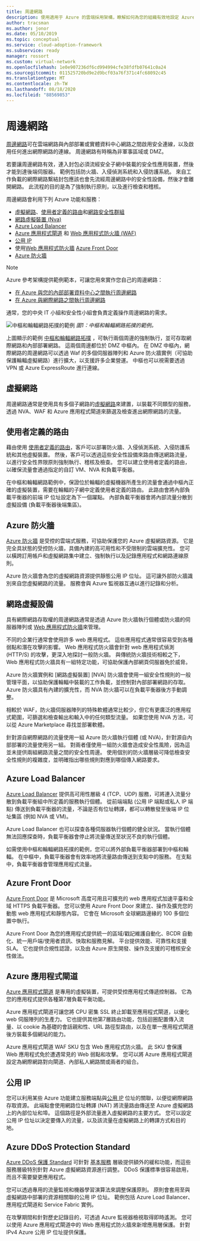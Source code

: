 ```yaml
---
title: 周邊網路
description: 使用適用于 Azure 的雲端採用架構，瞭解如何為您的組織有效地設定 Azure。
author: tracsman
ms.author: jonor
ms.date: 05/10/2019
ms.topic: conceptual
ms.service: cloud-adoption-framework
ms.subservice: ready
manager: rossort
ms.custom: virtual-network
ms.openlocfilehash: 1e0e907236df6cd994994cfe38fdfb07641c0a24
ms.sourcegitcommit: 011525720bd9e2d9bcf03a76f371c4fc68092c45
ms.translationtype: MT
ms.contentlocale: zh-TW
ms.lasthandoff: 08/18/2020
ms.locfileid: "88569853"
---
```

<!-- cSpell:ignore tracsman jonor rossort NVAs WAFs -->

# <a name="perimeter-networks"></a>周邊網路

[周邊網路][perimeter-network]可在雲端網路與內部部署或實體資料中心網路之間啟用安全連線，以及啟用任何進出網際網路的連線。 周邊網路有時稱為非軍事區域或 DMZ。

若要讓周邊網路有效，連入封包必須流經安全子網中裝載的安全性應用裝置，然後才能到達後端伺服器。 範例包括防火牆、入侵偵測系統和入侵防護系統。 來自工作負載的網際網路繫結封包應該也會先流經周邊網路中的安全性設備，然後才會離開網路。 此流程的目的是為了強制執行原則，以及進行檢查和稽核。

周邊網路會利用下列 Azure 功能和服務：

- [虛擬網路][virtual-networks]、[使用者定義的路由][user-defined-routes]和[網路安全性群組][network-security-groups]
- [網路虛擬裝置 (Nva) ][network-virtual-appliances]
- [Azure Load Balancer][alb]
- [Azure 應用程式閘道][appgw] 和 [Web 應用程式防火牆 (WAF) ][appgwwaf]
- [公用 IP][PIP]
- 使用[Web 應用程式防火牆][afdwaf] [Azure Front Door][afd]
- [Azure 防火牆][Azure-firewall]

> [!NOTE]
> Azure 參考架構提供範例範本，可讓您用來實作您自己的周邊網路：
>
> - [在 Azure 與您的內部部署資料中心之間執行周邊網路](/azure/architecture/reference-architectures/dmz/secure-vnet-dmz)
> - [在 Azure 與網際網路之間執行周邊網路](/azure/architecture/reference-architectures/dmz/secure-vnet-dmz?bc=%2fazure%2fcloud-adoption-framework%2f_bread%2ftoc.json&toc=%2fazure%2fcloud-adoption-framework%2ftoc.json)

通常，您的中央 IT 小組和安全性小組會負責定義操作周邊網路的需求。

![中樞和輪輻網路拓撲的範例 ](../../_images/azure-best-practices/network-high-level-perimeter-networks.png)
 _圖1：中樞和輪輻網路拓撲的範例。_

上圖顯示的範例 [中樞和輪輻網路拓撲](./hub-spoke-network-topology.md) ，可執行兩個周邊的強制執行，並可存取網際網路和內部部署網路。 這兩個周邊都位於 DMZ 中樞內。 在 DMZ 中樞內，網際網路的周邊網路可以透過 Waf 的多個伺服器陣列和 Azure 防火牆實例（可協助保護輪輻虛擬網路）進行擴大，以支援許多企業營運。 中樞也可以視需要透過 VPN 或 Azure ExpressRoute 進行連線。

## <a name="virtual-networks"></a>虛擬網路

周邊網路通常是使用具有多個子網路的[虛擬網路][virtual-networks]來建置，以裝載不同類型的服務，透過 NVA、WAF 和 Azure 應用程式閘道來篩選及檢查進出網際網路的流量。

## <a name="user-defined-routes"></a>使用者定義的路由

藉由使用 [使用者定義的路由][user-defined-routes]，客戶可以部署防火牆、入侵偵測系統、入侵防護系統和其他虛擬裝置。 然後，客戶可以透過這些安全性設備來路由傳送網路流量，以進行安全性界限原則強制執行、稽核及檢查。 您可以建立使用者定義的路由，以確保流量會通過指定的自訂 VM、NVA 和負載平衡器。

在中樞和輪輻網路範例中，保證位於輪輻的虛擬機器所產生的流量會通過中樞內正確的虛擬裝置，需要在輪輻的子網中定義使用者定義的路由。 此路由會將內部負載平衡器的前端 IP 位址設定為下一個躍點。 內部負載平衡器會將內部流量分散到虛擬設備 (負載平衡器後端集區)。

## <a name="azure-firewall"></a>Azure 防火牆

[Azure 防火牆][Azure-firewall] 是受控的雲端式服務，可協助保護您的 Azure 虛擬網路資源。 它是完全具狀態的受控防火牆，具備內建的高可用性和不受限制的雲端擴充性。 您可以橫跨訂用帳戶和虛擬網路集中建立、強制執行以及記錄應用程式和網路連線原則。

Azure 防火牆會為您的虛擬網路資源提供靜態公用 IP 位址。 這可讓外部防火牆識別來自您虛擬網路的流量。 服務會與 Azure 監視器互通以進行記錄和分析。

## <a name="network-virtual-appliances"></a>網路虛擬設備

具有網際網路存取權的周邊網路通常是透過 Azure 防火牆執行個體或防火牆的伺服器陣列或 [Web 應用程式防火牆][afdwaf]來管理。

不同的企業行通常會使用許多 web 應用程式。 這些應用程式通常很容易受到各種弱點和潛在攻擊的影響。 Web 應用程式防火牆會針對 web 應用程式偵測 (HTTP/S) 的攻擊，更深入地探討一般防火牆。 與傳統防火牆技術相較之下，Web 應用程式防火牆具有一組特定功能，可協助保護內部網頁伺服器免於威脅。

Azure 防火牆實例和 [網路虛擬裝置] [NVA] 防火牆會使用一組安全性規則的一般管理平面，以協助保護輪輻中裝載的工作負載，並控制對內部部署網路的存取。 Azure 防火牆具有內建的擴充性，而 NVA 防火牆可以在負載平衡器後方手動調整。

相較於 WAF，防火牆伺服器陣列的特殊軟體通常比較少，但它有更廣泛的應用程式範圍，可篩選和檢查輸出和輸入中的任何類型流量。 如果您使用 NVA 方法，可以從 Azure Marketplace 尋找並部署軟體。

針對源自網際網路的流量使用一組 Azure 防火牆執行個體 (或 NVA)，針對源自內部部署的流量使用另一組。 對兩者僅使用一組防火牆會造成安全性風險，因為這並未提供兩組網路流量之間的安全性周邊。 使用個別的防火牆層級可降低檢查安全性規則的複雜度，並明確指出哪些規則對應到哪個傳入網路要求。

## <a name="azure-load-balancer"></a>Azure Load Balancer

[Azure Load Balancer][alb] 提供高可用性層級 4 (TCP、UDP) 服務，可將連入流量分散到負載平衡組中所定義的服務執行個體。 從前端端點 (公用 IP 端點或私人 IP 端點) 傳送到負載平衡器的流量，不論是否有位址轉譯，都可以轉散發至後端 IP 位址集區 (例如 NVA 或 VM)。

Azure Load Balancer 也可以探查各種伺服器執行個體的健全狀況。 當執行個體無法回應探查時，負載平衡器會停止將流量傳送至狀況不良的執行個體。

如需使用中樞和輪輻網路拓撲的範例，您可以將外部負載平衡器部署到中樞和輪輻。 在中樞中，負載平衡器會有效率地將流量路由傳送到支點中的服務。 在支點中，負載平衡器會管理應用程式流量。

## <a name="azure-front-door"></a>Azure Front Door

[Azure Front Door][afd] 是 Microsoft 高度可用且可擴充的 web 應用程式加速平臺和全域 HTTPS 負載平衡器。 您可以使用 Azure Front Door 來建立、操作及擴充您的動態 web 應用程式和靜態內容。 它會在 Microsoft 全球網路邊緣的 100 多個位置中執行。

Azure Front Door 為您的應用程式提供統一的區域/戳記維護自動化、BCDR 自動化、統一用戶端/使用者資訊、快取和服務見解。 平台提供效能、可靠性和支援 SLA。 它也提供合規性認證，以及由 Azure 原生開發、操作及支援的可稽核安全性做法。

## <a name="azure-application-gateway"></a>Azure 應用程式閘道

[Azure 應用程式閘道][appgw] 是專用的虛擬裝置，可提供受控應用程式傳遞控制器。 它為您的應用程式提供各種第7層負載平衡功能。

<!-- docsTest:ignore "application gateway" TODO -->

Azure 應用程式閘道可讓您將 CPU 密集 SSL 終止卸載至應用程式閘道，以優化 web 伺服陣列的生產力。 它也提供其他第7層路由功能，包括迴圈配置傳入流量、以 cookie 為基礎的會話親和性、URL 路徑型路由，以及在單一應用程式閘道後方裝載多個網站的能力。

Azure 應用程式閘道 WAF SKU 包含 Web 應用程式防火牆。 此 SKU 會保護 Web 應用程式免於遭遇常見的 Web 弱點和攻擊。 您可以將 Azure 應用程式閘道設定為網際網路對向閘道、內部私人網路關或兩者的組合。

## <a name="public-ips"></a>公用 IP

您可以利用某些 Azure 功能建立服務端點與[公用 IP][PIP] 位址的關聯，以便從網際網路存取資源。 此端點會使用網路位址轉譯 (NAT) 將流量路由傳送至 Azure 虛擬網路上的內部位址和埠。 這個路徑是外部流量進入虛擬網路的主要方式。 您可以設定公用 IP 位址以決定要傳入的流量，以及該流量在虛擬網路上的轉譯方式和目的地。

## <a name="azure-ddos-protection-standard"></a>Azure DDoS Protection Standard

[Azure DDoS 保護 Standard][DDoS] 可針對 [基本服務][DDoS] 層級提供額外的緩和功能，而這些服務層級特別針對 Azure 虛擬網路資源進行調整。 DDoS 保護標準很容易啟用，而且不需要變更應用程式。

您可以透過專用的流量監視和機器學習演算法來調整保護原則。 原則會套用至與虛擬網路中部署的資源相關聯的公用 IP 位址。 範例包括 Azure Load Balancer、應用程式閘道和 Service Fabric 實例。

在攻擊期間和針對歷史記錄目的，可透過 Azure 監視器檢視取得即時遙測。 您可以使用 Azure 應用程式閘道中的 Web 應用程式防火牆來新增應用層保護。 針對 IPv4 Azure 公用 IP 位址提供保護。

<!-- links -->

[Virtual-networks]: /azure/virtual-network/virtual-networks-overview
[Network-security-groups]: /azure/virtual-network/virtual-networks-nsg
[User-defined-routes]: /azure/virtual-network/virtual-networks-udr-overview
[Network-virtual-appliances]: /azure/architecture/reference-architectures/dmz/nva-ha
[Azure-firewall]: /azure/firewall/overview
[Perimeter-network]: /azure/best-practices-network-security
[Alb]: /azure/load-balancer/load-balancer-overview
[DDoS]: /azure/virtual-network/ddos-protection-overview
[PIP]: /azure/virtual-network/virtual-network-public-ip-address
[Afd]: /azure/frontdoor/front-door-overview
[Afdwaf]: /azure/frontdoor/waf-overview
[Appgw]: /azure/application-gateway/application-gateway-introduction
[Appgwwaf]: /azure/application-gateway/application-gateway-web-application-firewall-overview
